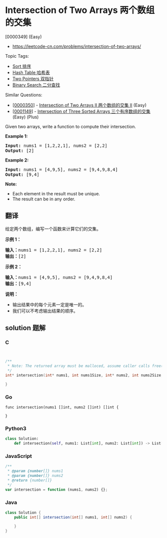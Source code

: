 # Intersection of Two Arrays 两个数组的交集

[0000349] (Easy)

- https://leetcode-cn.com/problems/intersection-of-two-arrays/

Topic Tags:

- [Sort 排序](https://leetcode-cn.com/tag/sort/)
- [Hash Table 哈希表](https://leetcode-cn.com/tag/hash-table/)
- [Two Pointers 双指针](https://leetcode-cn.com/tag/two-pointers/)
- [Binary Search 二分查找](https://leetcode-cn.com/tag/binary-search/)

Similar Questions:

- [[0000350](https://leetcode-cn.com/problems/intersection-of-two-arrays-ii/)] - [Intersection of Two Arrays II 两个数组的交集 II](./0000350.intersection-of-two-arrays-ii.md) (Easy)
- [[0001149](https://leetcode-cn.com/problems/intersection-of-three-sorted-arrays/)] - [Intersection of Three Sorted Arrays 三个有序数组的交集](./0001149.intersection-of-three-sorted-arrays.md) (Easy) (Plus)

Given two arrays, write a function to compute their intersection.

**Example 1:**

<pre><strong>Input: </strong>nums1 = <span id="example-input-1-1">[1,2,2,1]</span>, nums2 = <span id="example-input-1-2">[2,2]</span>
<strong>Output: </strong><span id="example-output-1">[2]</span>
</pre>

**Example 2:**

<pre><strong>Input: </strong>nums1 = <span id="example-input-2-1">[4,9,5]</span>, nums2 = <span id="example-input-2-2">[9,4,9,8,4]</span>
<strong>Output: </strong><span id="example-output-2">[9,4]</span></pre>

**Note:**

- Each element in the result must be unique.
- The result can be in any order.

## 翻译

给定两个数组，编写一个函数来计算它们的交集。

**示例 1：**

<pre><strong>输入：</strong>nums1 = [1,2,2,1], nums2 = [2,2]
<strong>输出：</strong>[2]
</pre>

**示例 2：**

<pre><strong>输入：</strong>nums1 = [4,9,5], nums2 = [9,4,9,8,4]
<strong>输出：</strong>[9,4]</pre>

**说明：**

- 输出结果中的每个元素一定是唯一的。
- 我们可以不考虑输出结果的顺序。

## solution 题解

### C

```c


/**
 * Note: The returned array must be malloced, assume caller calls free().
 */
int* intersection(int* nums1, int nums1Size, int* nums2, int nums2Size, int* returnSize){

}


```

### Go

```golang
func intersection(nums1 []int, nums2 []int) []int {

}
```

### Python3

```python
class Solution:
    def intersection(self, nums1: List[int], nums2: List[int]) -> List[int]:

```

### JavaScript

```javascript
/**
 * @param {number[]} nums1
 * @param {number[]} nums2
 * @return {number[]}
 */
var intersection = function (nums1, nums2) {};
```

### Java

```java
class Solution {
    public int[] intersection(int[] nums1, int[] nums2) {

    }
}
```
